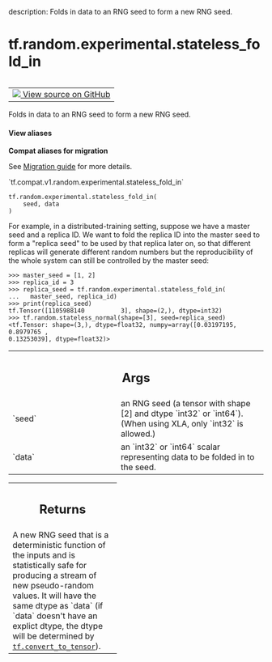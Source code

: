 description: Folds in data to an RNG seed to form a new RNG seed.

<div itemscope itemtype="http://developers.google.com/ReferenceObject">
<meta itemprop="name" content="tf.random.experimental.stateless_fold_in" />
<meta itemprop="path" content="Stable" />
</div>

# tf.random.experimental.stateless_fold_in

<!-- Insert buttons and diff -->

<table class="tfo-notebook-buttons tfo-api nocontent" align="left">
<td>
  <a target="_blank" href="https://github.com/tensorflow/tensorflow/blob/r2.3/tensorflow/python/ops/stateless_random_ops.py#L77-L113">
    <img src="https://www.tensorflow.org/images/GitHub-Mark-32px.png" />
    View source on GitHub
  </a>
</td>
</table>



Folds in data to an RNG seed to form a new RNG seed.

<section class="expandable">
  <h4 class="showalways">View aliases</h4>
  <p>
<b>Compat aliases for migration</b>
<p>See
<a href="https://www.tensorflow.org/guide/migrate">Migration guide</a> for
more details.</p>
<p>`tf.compat.v1.random.experimental.stateless_fold_in`</p>
</p>
</section>

<pre class="devsite-click-to-copy prettyprint lang-py tfo-signature-link">
<code>tf.random.experimental.stateless_fold_in(
    seed, data
)
</code></pre>



<!-- Placeholder for "Used in" -->

For example, in a distributed-training setting, suppose we have a master seed
and a replica ID. We want to fold the replica ID into the master seed to
form a "replica seed" to be used by that replica later on, so that different
replicas will generate different random numbers but the reproducibility of the
whole system can still be controlled by the master seed:

```
>>> master_seed = [1, 2]
>>> replica_id = 3
>>> replica_seed = tf.random.experimental.stateless_fold_in(
...   master_seed, replica_id)
>>> print(replica_seed)
tf.Tensor([1105988140          3], shape=(2,), dtype=int32)
>>> tf.random.stateless_normal(shape=[3], seed=replica_seed)
<tf.Tensor: shape=(3,), dtype=float32, numpy=array([0.03197195, 0.8979765 ,
0.13253039], dtype=float32)>
```

<!-- Tabular view -->
 <table class="responsive fixed orange">
<colgroup><col width="214px"><col></colgroup>
<tr><th colspan="2"><h2 class="add-link">Args</h2></th></tr>

<tr>
<td>
`seed`
</td>
<td>
an RNG seed (a tensor with shape [2] and dtype `int32` or
`int64`). (When using XLA, only `int32` is allowed.)
</td>
</tr><tr>
<td>
`data`
</td>
<td>
an `int32` or `int64` scalar representing data to be folded in to the
seed.
</td>
</tr>
</table>



<!-- Tabular view -->
 <table class="responsive fixed orange">
<colgroup><col width="214px"><col></colgroup>
<tr><th colspan="2"><h2 class="add-link">Returns</h2></th></tr>
<tr class="alt">
<td colspan="2">
A new RNG seed that is a deterministic function of the inputs and is
statistically safe for producing a stream of new pseudo-random values. It
will have the same dtype as `data` (if `data` doesn't have an explict dtype,
the dtype will be determined by <a href="../../../tf/convert_to_tensor.md"><code>tf.convert_to_tensor</code></a>).
</td>
</tr>

</table>

